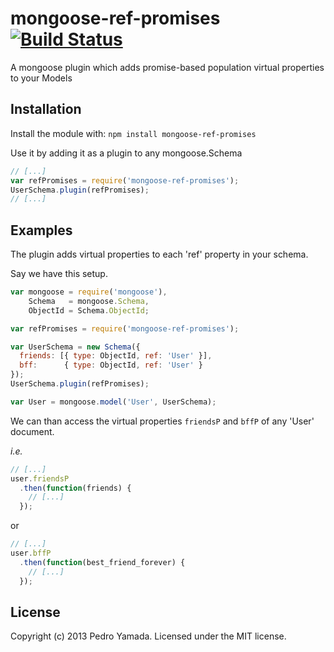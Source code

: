 # mongoose-ref-promises [![Build Status](https://secure.travis-ci.org/yamadapc/mongoose-ref-promises.png?branch=master)](http://travis-ci.org/yamadapc/mongoose-ref-promises)

A mongoose plugin which adds promise-based population virtual properties to your
Models

## Installation
Install the module with: `npm install mongoose-ref-promises`

Use it by adding it as a plugin to any mongoose.Schema

```javascript
// [...]
var refPromises = require('mongoose-ref-promises');
UserSchema.plugin(refPromises);
// [...]
```

## Examples

The plugin adds virtual properties to each 'ref' property in your schema.

Say we have this setup.

```javascript
var mongoose = require('mongoose'),
    Schema   = mongoose.Schema,
    ObjectId = Schema.ObjectId;

var refPromises = require('mongoose-ref-promises');

var UserSchema = new Schema({
  friends: [{ type: ObjectId, ref: 'User' }],
  bff:      { type: ObjectId, ref: 'User' }
});
UserSchema.plugin(refPromises);

var User = mongoose.model('User', UserSchema);
```

We can than access the virtual properties ```friendsP``` and ```bffP``` of any
'User' document.

*i.e.*

```javascript
// [...]
user.friendsP
  .then(function(friends) {
    // [...]
  });
```

or

```javascript
// [...]
user.bffP
  .then(function(best_friend_forever) {
    // [...]
  });
```

## License
Copyright (c) 2013 Pedro Yamada. Licensed under the MIT license.
